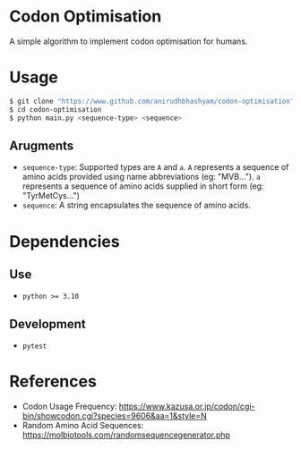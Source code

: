 # Codon Optimisation

A simple algorithm to implement codon optimisation for humans.


# Usage
```sh
$ git clone "https://www.github.com/anirudhbhashyam/codon-optimisation"
$ cd codon-optimisation
$ python main.py <sequence-type> <sequence>
```

## Arugments

- `sequence-type`: Supported types are `A` and `a`. `A` represents a sequence of amino acids provided using name abbreviations (eg: "MVB..."). `a` represents a sequence of amino acids supplied in short form (eg: "TyrMetCys...")
- `sequence`: A string encapsulates the sequence of amino acids.

# Dependencies

## Use
- `python >= 3.10`

## Development
- `pytest`

# References

- Codon Usage Frequency: https://www.kazusa.or.jp/codon/cgi-bin/showcodon.cgi?species=9606&aa=1&style=N
- Random Amino Acid Sequences: https://molbiotools.com/randomsequencegenerator.php


